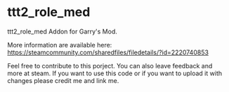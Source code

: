 # ttt2_role_med
ttt2_role_med Addon for Garry's Mod. 

More information are available here: https://steamcommunity.com/sharedfiles/filedetails/?id=2220740853

Feel free to contribute to this porject. You can also leave feedback and more at steam. If you want to use this code or if you want to upload it with changes please credit me and link me.
